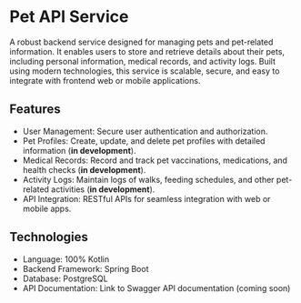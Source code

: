 # Pet API Service

A robust backend service designed for managing pets and pet-related information. It enables users to store and retrieve details about their pets, including personal information, medical records, and activity logs.
Built using modern technologies, this service is scalable, secure, and easy to integrate with frontend web or mobile applications.

## Features

* User Management: Secure user authentication and authorization. 
* Pet Profiles: Create, update, and delete pet profiles with detailed information (**in development**).
* Medical Records: Record and track pet vaccinations, medications, and health checks (**in development**).
* Activity Logs: Maintain logs of walks, feeding schedules, and other pet-related activities (**in development**).
* API Integration: RESTful APIs for seamless integration with web or mobile apps.

## Technologies

* Language: 100% Kotlin
* Backend Framework: Spring Boot
* Database: PostgreSQL
* API Documentation: Link to Swagger API documentation (coming soon)
